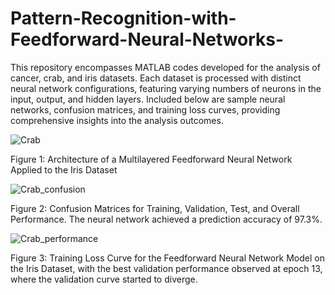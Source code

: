 # Pattern-Recognition-with-Feedforward-Neural-Networks-

This repository encompasses MATLAB codes developed for the analysis of cancer, crab, and iris datasets. Each dataset is processed with distinct neural network configurations, featuring varying numbers of neurons in the input, output, and hidden layers. Included below are sample neural networks, confusion matrices, and training loss curves, providing comprehensive insights into the analysis outcomes.

![Crab](https://github.com/aziz-md-jobayer/Pattern-Recognition-with-Feedforward-Neural-Networks-/assets/146165236/df326467-a8d2-45cd-b334-ab98b7f1c4db)

Figure 1: Architecture of a Multilayered Feedforward Neural Network Applied to the Iris Dataset

![Crab_confusion](https://github.com/aziz-md-jobayer/Pattern-Recognition-with-Feedforward-Neural-Networks-/assets/146165236/8e38d03c-7330-451c-b4cc-63ff827fbaa0)

Figure 2: Confusion Matrices for Training, Validation, Test, and Overall Performance. The neural network achieved a prediction accuracy of 97.3%.

![Crab_performance](https://github.com/aziz-md-jobayer/Pattern-Recognition-with-Feedforward-Neural-Networks-/assets/146165236/3a8c95ea-a3d3-412c-87bb-c6d27b880e10)

Figure 3: Training Loss Curve for the Feedforward Neural Network Model on the Iris Dataset, with the best validation performance observed at epoch 13, where the validation curve started to diverge.
